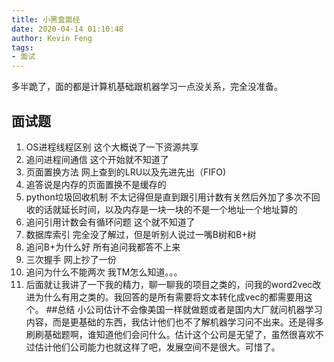 ```yaml
---
title: 小黑盒面经
date: 2020-04-14 01:10:48
author: Kevin Feng
tags:
- 面试
---
```

多半跪了，面的都是计算机基础跟机器学习一点没关系，完全没准备。
<!--more-->
## 面试题
1. OS进程线程区别
   这个大概说了一下资源共享
2. 追问进程间通信
   这个开始就不知道了
3. 页面置换方法
   网上查到的LRU以及先进先出（FIFO)
4. 追答说是内存的页面置换不是缓存的
5. python垃圾回收机制
   不太记得但是直到跟引用计数有关然后外加了多次不回收的话就延长时间，以及内存是一块一块的不是一个地址一个地址算的
6. 追问引用计数会有循环问题
   这个就不知道了
7. 数据库索引
   完全没了解过，但是听别人说过一嘴B树和B+树
8. 追问B+为什么好
   所有追问我都答不上来
9. 三次握手
   网上抄了一份
10. 追问为什么不能两次
    我TM怎么知道。。。
11. 后面就让我讲了一下我的精力，聊一聊我的项目之类的，问我的word2vec改进为什么有用之类的。我回答的是所有需要将文本转化成vec的都需要用这个。
##总结
小公司估计不会像美国一样就做题或者是国内大厂就问机器学习内容，而是更基础的东西，我估计他们也不了解机器学习问不出来。还是得多刷刷基础题啊，谁知道他们会问什么。估计这个公司是无望了，虽然很喜欢不过估计他们公司能力也就这样了吧，发展空间不是很大。可惜了。